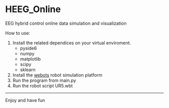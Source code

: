 # HEEG_Online
EEG hybrid control online data simulation and visualization

How to use:
  1. Install the related dependices on your virtual enviroment.
      - pyside6
      - numpy
      - matplotlib
      - scipy
      - sklearn
   2. Install the [webots](https://cyberbotics.com/) robot simulation platform
   3. Run the program from main.py
   4. Run the robot script UR5.wbt
---
Enjoy and have fun
